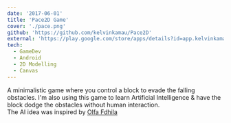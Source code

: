 ```yaml
---
date: '2017-06-01'
title: 'Pace2D Game'
cover: './pace.png'
github: 'https://github.com/kelvinkamau/Pace2D'
external: 'https://play.google.com/store/apps/details?id=app.kelvinkamau.pace2d/'
tech:
  - GameDev
  - Android
  - 2D Modelling
  - Canvas
---
```


A minimalistic game where you control a block to evade the falling obstacles. I'm also using this game to learn Artificial Intelligence & have the block dodge the obstacles without human interaction. <br>The AI idea was inspired by [Olfa Fdhila](http://fdhila.com)
